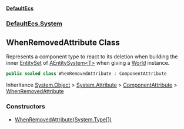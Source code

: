 #### [DefaultEcs](./index.md 'index')
### [DefaultEcs.System](./DefaultEcs-System.md 'DefaultEcs.System')
## WhenRemovedAttribute Class
Represents a component type to react to its deletion when building the inner [EntitySet](./DefaultEcs-EntitySet.md 'DefaultEcs.EntitySet') of [AEntitySystem&lt;T&gt;](./DefaultEcs-System-AEntitySystem-T-.md 'DefaultEcs.System.AEntitySystem&lt;T&gt;') when giving a [World](./DefaultEcs-World.md 'DefaultEcs.World') instance.  
```csharp
public sealed class WhenRemovedAttribute : ComponentAttribute
```
Inheritance [System.Object](https://docs.microsoft.com/en-us/dotnet/api/System.Object 'System.Object') &gt; [System.Attribute](https://docs.microsoft.com/en-us/dotnet/api/System.Attribute 'System.Attribute') &gt; [ComponentAttribute](./DefaultEcs-System-ComponentAttribute.md 'DefaultEcs.System.ComponentAttribute') &gt; [WhenRemovedAttribute](./DefaultEcs-System-WhenRemovedAttribute.md 'DefaultEcs.System.WhenRemovedAttribute')  
### Constructors
- [WhenRemovedAttribute(System.Type[])](./DefaultEcs-System-WhenRemovedAttribute-WhenRemovedAttribute(System-Type--).md 'DefaultEcs.System.WhenRemovedAttribute.WhenRemovedAttribute(System.Type[])')
